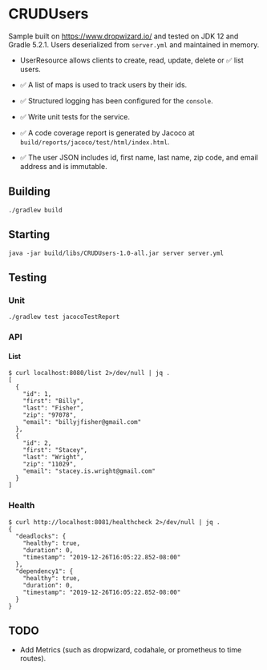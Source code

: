 # CRUDUsers
Sample built on https://www.dropwizard.io/ and tested on JDK 12 and Gradle 5.2.1. Users deserialized from `server.yml` and maintained in memory.

  * UserResource allows clients to create, read, update, delete or ✅ list users.
  * ✅ A list of maps is used to track users by their ids.
  * ✅ Structured logging has been configured for the `console`.

  * ✅ Write unit tests for the service.
  * ✅ A code coverage report is generated by Jacoco at `build/reports/jacoco/test/html/index.html`.
  * ✅ The user JSON includes id, first name, last name, zip code, and email address and is immutable.

## Building
`./gradlew build`

## Starting
`java -jar build/libs/CRUDUsers-1.0-all.jar server server.yml`

## Testing

### Unit
`./gradlew test jacocoTestReport`

### API

#### List
```
$ curl localhost:8080/list 2>/dev/null | jq .
[
  {
    "id": 1,
    "first": "Billy",
    "last": "Fisher",
    "zip": "97078",
    "email": "billyjfisher@gmail.com"
  },
  {
    "id": 2,
    "first": "Stacey",
    "last": "Wright",
    "zip": "11029",
    "email": "stacey.is.wright@gmail.com"
  }
]
```

### Health
```
$ curl http://localhost:8081/healthcheck 2>/dev/null | jq .
{
  "deadlocks": {
    "healthy": true,
    "duration": 0,
    "timestamp": "2019-12-26T16:05:22.852-08:00"
  },
  "dependency1": {
    "healthy": true,
    "duration": 0,
    "timestamp": "2019-12-26T16:05:22.852-08:00"
  }
}
```

## TODO
  * Add Metrics (such as dropwizard, codahale, or prometheus to time routes).
